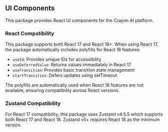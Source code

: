 ## UI Components

This package provides React UI components for the Crayon AI platform.

### React Compatibility

This package supports both React 17 and React 18+. When using React 17, the package automatically includes polyfills for React 18 features:

- `useId`: Provides unique IDs for accessibility
- `useDeferredValue`: Returns values immediately in React 17
- `useTransition`: Provides basic transition state management
- `startTransition`: Defers updates using setTimeout

The polyfills are automatically used when React 18 features are not available, ensuring compatibility across React versions.

### Zustand Compatibility

For React 17 compatibility, this package uses Zustand v4.5.5 which supports both React 17 and React 18. Zustand v5+ requires React 18 as the minimum version.
